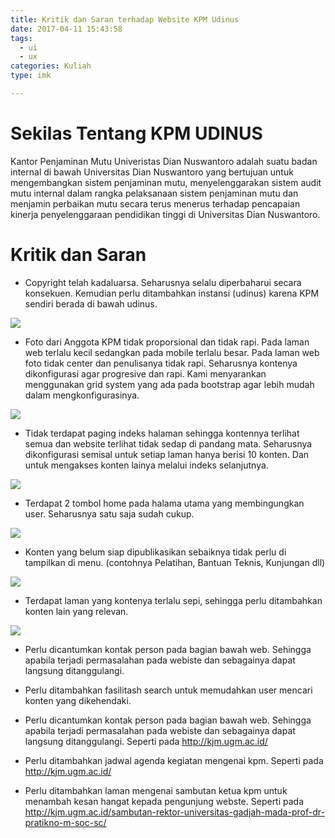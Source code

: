 ```yaml
---
title: Kritik dan Saran terhadap Website KPM Udinus
date: 2017-04-11 15:43:58
tags:
  - ui
  - ux
categories: Kuliah
type: imk

---
```


# Sekilas Tentang KPM UDINUS
Kantor Penjaminan Mutu Univeristas Dian Nuswantoro adalah suatu badan internal di bawah Universitas Dian Nuswantoro yang bertujuan untuk mengembangkan sistem penjaminan mutu, menyelenggarakan sistem audit mutu internal dalam rangka pelaksanaan sistem penjaminan mutu dan menjamin perbaikan mutu secara terus menerus terhadap pencapaian kinerja penyelenggaraan pendidikan tinggi di Universitas Dian Nuswantoro.

# Kritik dan Saran
- Copyright telah kadaluarsa. Seharusnya selalu diperbaharui secara konsekuen. Kemudian perlu ditambahkan instansi (udinus) karena KPM sendiri berada di bawah udinus.

![](/images/kritik-kpm-udinus/copyright.png)


- Foto dari Anggota KPM tidak proporsional dan tidak rapi. Pada laman web terlalu kecil sedangkan pada mobile terlalu besar. Pada laman web foto tidak center dan penulisanya tidak rapi. Seharusnya kontenya dikonfigurasi agar progresive dan rapi. Kami menyarankan menggunakan grid system yang ada pada bootstrap agar lebih mudah dalam mengkonfigurasinya.

![](/images/kritik-kpm-udinus/foto.png)


- Tidak terdapat paging indeks halaman sehingga kontennya terlihat semua dan website terlihat tidak sedap di pandang mata. Seharusnya dikonfigurasi semisal untuk setiap laman hanya berisi 10 konten. Dan untuk mengakses konten lainya melalui indeks selanjutnya.

![](/images/kritik-kpm-udinus/index.png)


- Terdapat 2 tombol home pada halama utama yang membingungkan user. Seharusnya satu saja sudah cukup.

![](/images/kritik-kpm-udinus/home.png)


- Konten yang belum siap dipublikasikan sebaiknya tidak perlu di tampilkan di menu. (contohnya Pelatihan, Bantuan Teknis, Kunjungan dll)

![](/images/kritik-kpm-udinus/cp.png)


- Terdapat laman yang kontenya terlalu sepi, sehingga perlu ditambahkan konten lain yang relevan.

![](/images/kritik-kpm-udinus/lamankosong.png)


- Perlu dicantumkan kontak person pada bagian bawah web. Sehingga apabila terjadi permasalahan pada webiste dan sebagainya dapat langsung ditanggulangi.


- Perlu ditambahkan fasilitash search untuk memudahkan user mencari konten yang dikehendaki.



- Perlu dicantumkan kontak person pada bagian bawah web. Sehingga apabila terjadi permasalahan pada webiste dan sebagainya dapat langsung ditanggulangi. Seperti pada  http://kjm.ugm.ac.id/


- Perlu ditambahkan jadwal agenda kegiatan mengenai kpm. Seperti pada http://kjm.ugm.ac.id/


- Perlu ditambahkan laman mengenai sambutan ketua kpm untuk menambah kesan hangat kepada pengunjung  webste. Seperti pada http://kjm.ugm.ac.id/sambutan-rektor-universitas-gadjah-mada-prof-dr-pratikno-m-soc-sc/
